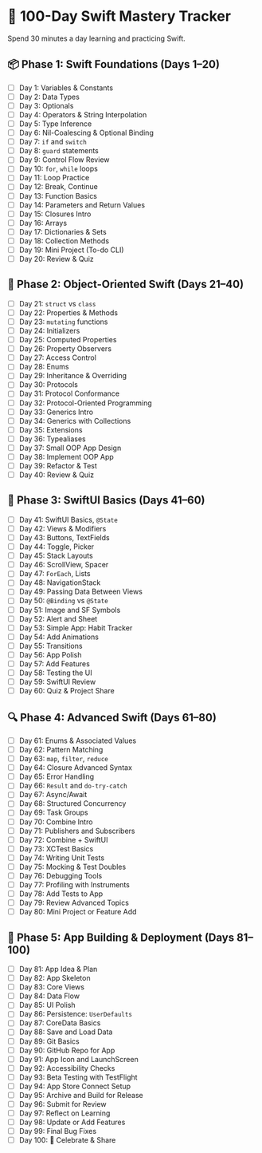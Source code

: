 # 🧠 100-Day Swift Mastery Tracker

Spend 30 minutes a day learning and practicing Swift. 

## 📦 Phase 1: Swift Foundations (Days 1–20)

- [ ] Day 1: Variables & Constants
- [ ] Day 2: Data Types
- [ ] Day 3: Optionals
- [ ] Day 4: Operators & String Interpolation
- [ ] Day 5: Type Inference
- [ ] Day 6: Nil-Coalescing & Optional Binding
- [ ] Day 7: `if` and `switch`
- [ ] Day 8: `guard` statements
- [ ] Day 9: Control Flow Review
- [ ] Day 10: `for`, `while` loops
- [ ] Day 11: Loop Practice
- [ ] Day 12: Break, Continue
- [ ] Day 13: Function Basics
- [ ] Day 14: Parameters and Return Values
- [ ] Day 15: Closures Intro
- [ ] Day 16: Arrays
- [ ] Day 17: Dictionaries & Sets
- [ ] Day 18: Collection Methods
- [ ] Day 19: Mini Project (To-do CLI)
- [ ] Day 20: Review & Quiz

## 🧱 Phase 2: Object-Oriented Swift (Days 21–40)

- [ ] Day 21: `struct` vs `class`
- [ ] Day 22: Properties & Methods
- [ ] Day 23: `mutating` functions
- [ ] Day 24: Initializers
- [ ] Day 25: Computed Properties
- [ ] Day 26: Property Observers
- [ ] Day 27: Access Control
- [ ] Day 28: Enums
- [ ] Day 29: Inheritance & Overriding
- [ ] Day 30: Protocols
- [ ] Day 31: Protocol Conformance
- [ ] Day 32: Protocol-Oriented Programming
- [ ] Day 33: Generics Intro
- [ ] Day 34: Generics with Collections
- [ ] Day 35: Extensions
- [ ] Day 36: Typealiases
- [ ] Day 37: Small OOP App Design
- [ ] Day 38: Implement OOP App
- [ ] Day 39: Refactor & Test
- [ ] Day 40: Review & Quiz

## 🧩 Phase 3: SwiftUI Basics (Days 41–60)

- [ ] Day 41: SwiftUI Basics, `@State`
- [ ] Day 42: Views & Modifiers
- [ ] Day 43: Buttons, TextFields
- [ ] Day 44: Toggle, Picker
- [ ] Day 45: Stack Layouts
- [ ] Day 46: ScrollView, Spacer
- [ ] Day 47: `ForEach`, Lists
- [ ] Day 48: NavigationStack
- [ ] Day 49: Passing Data Between Views
- [ ] Day 50: `@Binding` vs `@State`
- [ ] Day 51: Image and SF Symbols
- [ ] Day 52: Alert and Sheet
- [ ] Day 53: Simple App: Habit Tracker
- [ ] Day 54: Add Animations
- [ ] Day 55: Transitions
- [ ] Day 56: App Polish
- [ ] Day 57: Add Features
- [ ] Day 58: Testing the UI
- [ ] Day 59: SwiftUI Review
- [ ] Day 60: Quiz & Project Share

## 🔍 Phase 4: Advanced Swift (Days 61–80)

- [ ] Day 61: Enums & Associated Values
- [ ] Day 62: Pattern Matching
- [ ] Day 63: `map`, `filter`, `reduce`
- [ ] Day 64: Closure Advanced Syntax
- [ ] Day 65: Error Handling
- [ ] Day 66: `Result` and `do-try-catch`
- [ ] Day 67: Async/Await
- [ ] Day 68: Structured Concurrency
- [ ] Day 69: Task Groups
- [ ] Day 70: Combine Intro
- [ ] Day 71: Publishers and Subscribers
- [ ] Day 72: Combine + SwiftUI
- [ ] Day 73: XCTest Basics
- [ ] Day 74: Writing Unit Tests
- [ ] Day 75: Mocking & Test Doubles
- [ ] Day 76: Debugging Tools
- [ ] Day 77: Profiling with Instruments
- [ ] Day 78: Add Tests to App
- [ ] Day 79: Review Advanced Topics
- [ ] Day 80: Mini Project or Feature Add

## 🚀 Phase 5: App Building & Deployment (Days 81–100)

- [ ] Day 81: App Idea & Plan
- [ ] Day 82: App Skeleton
- [ ] Day 83: Core Views
- [ ] Day 84: Data Flow
- [ ] Day 85: UI Polish
- [ ] Day 86: Persistence: `UserDefaults`
- [ ] Day 87: CoreData Basics
- [ ] Day 88: Save and Load Data
- [ ] Day 89: Git Basics
- [ ] Day 90: GitHub Repo for App
- [ ] Day 91: App Icon and LaunchScreen
- [ ] Day 92: Accessibility Checks
- [ ] Day 93: Beta Testing with TestFlight
- [ ] Day 94: App Store Connect Setup
- [ ] Day 95: Archive and Build for Release
- [ ] Day 96: Submit for Review
- [ ] Day 97: Reflect on Learning
- [ ] Day 98: Update or Add Features
- [ ] Day 99: Final Bug Fixes
- [ ] Day 100: 🎉 Celebrate & Share